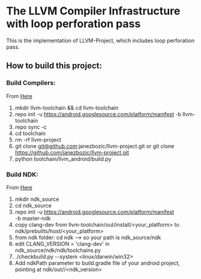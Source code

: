 # The LLVM Compiler Infrastructure with loop perforation pass

This is the implementation of LLVM-Project, which includes loop perforation pass.

## How to build this project:

### Build Compilers:
From [Here](https://android.googlesource.com/toolchain/llvm_android/+/master/README.md)
1. mkdir llvm-toolchain && cd llvm-toolchain
2. repo init -u https://android.googlesource.com/platform/manifest -b llvm-toolchain
3. repo sync -c
4. cd toolchain
5. rm -rf llvm-project
6. git clone git@github.com:janezbozic/llvm-project.git or git clone https://github.com/janezbozic/llvm-project.git
7. python toolchain/llvm_android/build.py

### Build NDK:
From [Here](https://android.googlesource.com/platform/ndk/+/ndk-r15-release/README.md)
1. mkdir ndk_source
2. cd ndk_source
3. repo init -u https://android.googlesource.com/platform/manifest \
    -b master-ndk
4. copy clang-dev from llvm-toolchain/out/install/<your_platform> to ndk/prebuilts/host/<your_platform>
5. from ndk folder: cd ndk --> so your path is ndk_source/ndk
6. edit CLANG_VERSION = 'clang-dev' in ndk_source/ndk/ndk/toolchains.py
7. ./checkbuild.py --system <linux/darwin/win32>
8. Add ndkPath parameter to build.gradle file of your android project, pointing at ndk/out/<host>/<ndk_version>
    
